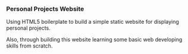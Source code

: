 ### Personal Projects Website

Using HTML5 boilerplate to build a simple static website for displaying personal projects.

Also, through building this website learning some basic web developing skills from scratch. 
